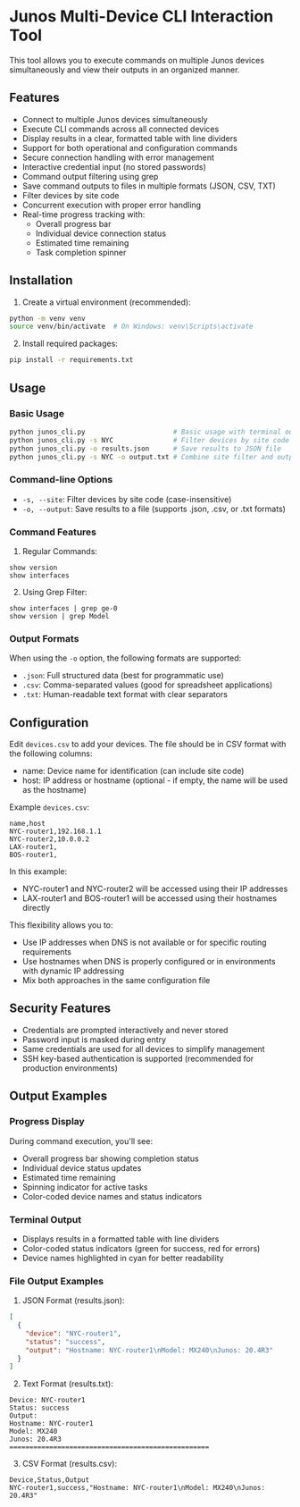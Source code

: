# Junos Multi-Device CLI Interaction Tool

This tool allows you to execute commands on multiple Junos devices simultaneously and view their outputs in an organized manner.

## Features
- Connect to multiple Junos devices simultaneously
- Execute CLI commands across all connected devices
- Display results in a clear, formatted table with line dividers
- Support for both operational and configuration commands
- Secure connection handling with error management
- Interactive credential input (no stored passwords)
- Command output filtering using grep
- Save command outputs to files in multiple formats (JSON, CSV, TXT)
- Filter devices by site code
- Concurrent execution with proper error handling
- Real-time progress tracking with:
  - Overall progress bar
  - Individual device connection status
  - Estimated time remaining
  - Task completion spinner

## Installation

1. Create a virtual environment (recommended):
```bash
python -m venv venv
source venv/bin/activate  # On Windows: venv\Scripts\activate
```

2. Install required packages:
```bash
pip install -r requirements.txt
```

## Usage

### Basic Usage
```bash
python junos_cli.py                      # Basic usage with terminal output
python junos_cli.py -s NYC               # Filter devices by site code
python junos_cli.py -o results.json      # Save results to JSON file
python junos_cli.py -s NYC -o output.txt # Combine site filter and output file
```

### Command-line Options
- `-s, --site`: Filter devices by site code (case-insensitive)
- `-o, --output`: Save results to a file (supports .json, .csv, or .txt formats)

### Command Features
1. Regular Commands:
```
show version
show interfaces
```

2. Using Grep Filter:
```
show interfaces | grep ge-0
show version | grep Model
```

### Output Formats
When using the `-o` option, the following formats are supported:
- `.json`: Full structured data (best for programmatic use)
- `.csv`: Comma-separated values (good for spreadsheet applications)
- `.txt`: Human-readable text format with clear separators

## Configuration

Edit `devices.csv` to add your devices. The file should be in CSV format with the following columns:
- name: Device name for identification (can include site code)
- host: IP address or hostname (optional - if empty, the name will be used as the hostname)

Example `devices.csv`:
```csv
name,host
NYC-router1,192.168.1.1
NYC-router2,10.0.0.2
LAX-router1,
BOS-router1,
```

In this example:
- NYC-router1 and NYC-router2 will be accessed using their IP addresses
- LAX-router1 and BOS-router1 will be accessed using their hostnames directly

This flexibility allows you to:
- Use IP addresses when DNS is not available or for specific routing requirements
- Use hostnames when DNS is properly configured or in environments with dynamic IP addressing
- Mix both approaches in the same configuration file

## Security Features
- Credentials are prompted interactively and never stored
- Password input is masked during entry
- Same credentials are used for all devices to simplify management
- SSH key-based authentication is supported (recommended for production environments)

## Output Examples

### Progress Display
During command execution, you'll see:
- Overall progress bar showing completion status
- Individual device status updates
- Estimated time remaining
- Spinning indicator for active tasks
- Color-coded device names and status indicators

### Terminal Output
- Displays results in a formatted table with line dividers
- Color-coded status indicators (green for success, red for errors)
- Device names highlighted in cyan for better readability

### File Output Examples
1. JSON Format (results.json):
```json
[
  {
    "device": "NYC-router1",
    "status": "success",
    "output": "Hostname: NYC-router1\nModel: MX240\nJunos: 20.4R3"
  }
]
```

2. Text Format (results.txt):
```
Device: NYC-router1
Status: success
Output:
Hostname: NYC-router1
Model: MX240
Junos: 20.4R3
==================================================
```

3. CSV Format (results.csv):
```csv
Device,Status,Output
NYC-router1,success,"Hostname: NYC-router1\nModel: MX240\nJunos: 20.4R3"

```
